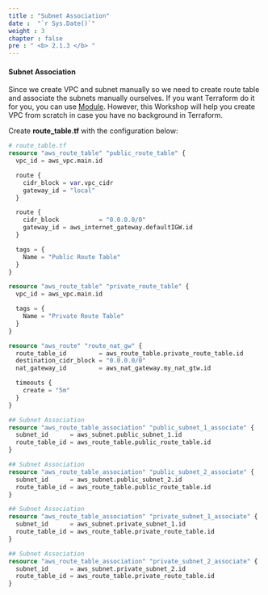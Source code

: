 ```yaml
---
title : "Subnet Association"
date :  "`r Sys.Date()`" 
weight : 3
chapter : false
pre : " <b> 2.1.3 </b> "
---
```


#### Subnet Association

Since we create VPC and subnet manually so we need to create route table and associate the subnets manually ourselves. If you want Terraform do it for you, you can use [Module](https://registry.terraform.io/modules/terraform-aws-modules/vpc/aws/latest). However, this Workshop will help you create VPC from scratch in case you have no background in Terraform.

Create **route_table.tf** with the configuration below:

```tf
# route_table.tf
resource "aws_route_table" "public_route_table" {
  vpc_id = aws_vpc.main.id

  route {
    cidr_block = var.vpc_cidr
    gateway_id = "local"
  }

  route {
    cidr_block           = "0.0.0.0/0"
    gateway_id = aws_internet_gateway.defaultIGW.id
  }

  tags = {
    Name = "Public Route Table"
  }
}

resource "aws_route_table" "private_route_table" {
  vpc_id = aws_vpc.main.id

  tags = {
    Name = "Private Route Table"
  }
}

resource "aws_route" "route_nat_gw" {
  route_table_id         = aws_route_table.private_route_table.id
  destination_cidr_block = "0.0.0.0/0"
  nat_gateway_id         = aws_nat_gateway.my_nat_gtw.id

  timeouts {
    create = "5m"
  }
}

## Subnet Association
resource "aws_route_table_association" "public_subnet_1_associate" {
  subnet_id      = aws_subnet.public_subnet_1.id
  route_table_id = aws_route_table.public_route_table.id
}

## Subnet Association
resource "aws_route_table_association" "public_subnet_2_associate" {
  subnet_id      = aws_subnet.public_subnet_2.id
  route_table_id = aws_route_table.public_route_table.id
}

## Subnet Association
resource "aws_route_table_association" "private_subnet_1_associate" {
  subnet_id      = aws_subnet.private_subnet_1.id
  route_table_id = aws_route_table.private_route_table.id
}

## Subnet Association
resource "aws_route_table_association" "private_subnet_2_associate" {
  subnet_id      = aws_subnet.private_subnet_2.id
  route_table_id = aws_route_table.private_route_table.id
}
```
